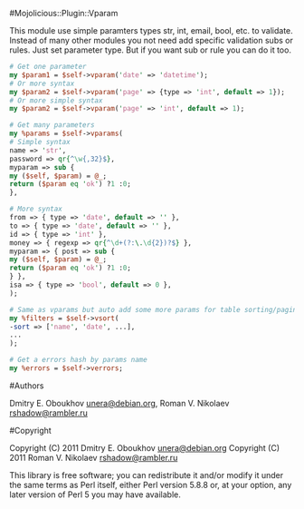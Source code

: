 #Mojolicious::Plugin::Vparam

This module use simple paramters types str, int, email, bool, etc. to validate.
Instead of many other modules you not need add specific validation subs or
rules. Just set parameter type. But if you want sub or rule you can do it too.

```perl
# Get one parameter
my $param1 = $self->vparam('date' => 'datetime');
# Or more syntax
my $param2 = $self->vparam('page' => {type => 'int', default => 1});
# Or more simple syntax
my $param2 = $self->vparam('page' => 'int', default => 1);

# Get many parameters
my %params = $self->vparams(
# Simple syntax
name => 'str',
password => qr{^\w{,32}$},
myparam => sub {
my ($self, $param) = @_;
return ($param eq 'ok') ?1 :0;
},

# More syntax
from => { type => 'date', default => '' },
to => { type => 'date', default => '' },
id => { type => 'int' },
money => { regexp => qr{^\d+(?:\.\d{2})?$} },
myparam => { post => sub {
my ($self, $param) = @_;
return ($param eq 'ok') ?1 :0;
} },
isa => { type => 'bool', default => 0 },
);

# Same as vparams but auto add some more params for table sorting/paging
my %filters = $self->vsort(
-sort => ['name', 'date', ...],
...
);

# Get a errors hash by params name
my %errors = $self->verrors;
```

#Authors

Dmitry E. Oboukhov <unera@debian.org>,
Roman V. Nikolaev <rshadow@rambler.ru>

#Copyright

Copyright (C) 2011 Dmitry E. Oboukhov <unera@debian.org>
Copyright (C) 2011 Roman V. Nikolaev <rshadow@rambler.ru>

This library is free software; you can redistribute it and/or modify
it under the same terms as Perl itself, either Perl version 5.8.8 or,
at your option, any later version of Perl 5 you may have available.
